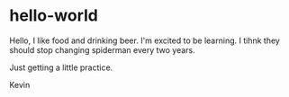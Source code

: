 # hello-world

Hello,
I like food and drinking beer. I'm excited to be learning. I tihnk they should stop changing spiderman every two years.

Just getting a little practice. 

Kevin
